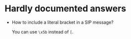 Hardly documented answers
=========================

* How to include a literal bracket in a SIP message?

  You can use `\x5b` instead of `[`. 
